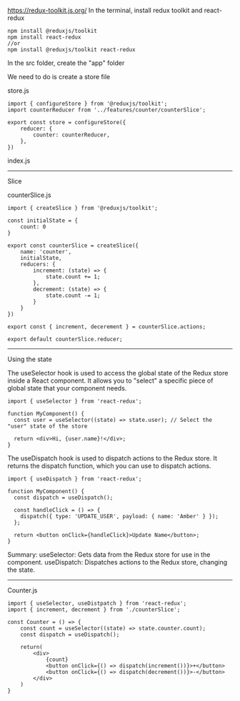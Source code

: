 https://redux-toolkit.js.org/
In the terminal, install redux toolkit and react-redux

```
npm install @reduxjs/toolkit
npm install react-redux
//or 
npm install @reduxjs/toolkit react-redux
```


In the src folder, create the "app" folder

We need to do is create a store file

store.js
```
import { configureStore } from '@reduxjs/toolkit';
import counterReducer from '../features/counter/counterSlice';

export const store = configureStore({
    reducer: {
        counter: counterReducer,
    },
})
```

index.js

---

Slice

counterSlice.js
```
import { createSlice } from '@reduxjs/toolkit';

const initialState = {
    count: 0
}

export const counterSlice = createSlice({
    name: 'counter',
    initialState,
    reducers: {
        increment: (state) => {
            state.count += 1;
        },
        decrement: (state) => {
            state.count -= 1;
        }
    }
})

export const { increment, decerement } = counterSlice.actions;

export default counterSlice.reducer;
```

---

Using the state

The useSelector hook is used to access the global state of the Redux store inside a React component. It allows you to "select" a specific piece of global state that your component needs.

```
import { useSelector } from 'react-redux';

function MyComponent() {
  const user = useSelector((state) => state.user); // Select the "user" state of the store

  return <div>Hi, {user.name}!</div>;
}
```

The useDispatch hook is used to dispatch actions to the Redux store. It returns the dispatch function, which you can use to dispatch actions.

```
import { useDispatch } from 'react-redux';

function MyComponent() {
  const dispatch = useDispatch();

  const handleClick = () => {
    dispatch({ type: 'UPDATE_USER', payload: { name: 'Amber' } });
  };

  return <button onClick={handleClick}>Update Name</button>;
}
```

Summary:
useSelector: Gets data from the Redux store for use in the component.
useDispatch: Dispatches actions to the Redux store, changing the state.

---

Counter.js
```
import { useSelector, useDistpatch } from 'react-redux';
import { increment, decrement } from './counterSlice';

const Counter = () => {
    const count = useSelector((state) => state.counter.count);
    const dispatch = useDispatch();

    return(
        <div>
            {count}
            <button onClick={() => dispatch(increment())}>+</button>
            <button onClick={() => dispatch(decrement())}>-</button>
        </div>
    )
}
```
